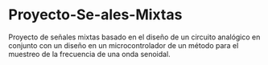 # Proyecto-Se-ales-Mixtas
Proyecto de señales mixtas basado en el diseño de un circuito analógico en conjunto con un diseño en un microcontrolador de un método para el muestreo de la frecuencia de una onda senoidal. 
